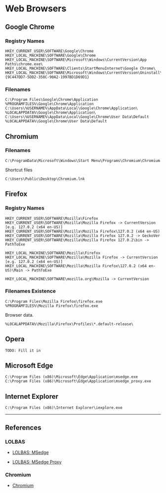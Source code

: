 # Web Browsers

## Google Chrome

### Registry Names

```
HKEY_CURRENT_USER\SOFTWARE\Google\Chrome
HKEY_LOCAL_MACHINE\SOFTWARE\Google\Chrome
HKEY_LOCAL_MACHINE\SOFTWARE\Microsoft\Windows\CurrentVersion\App Paths\chrome.exe\
HKEY_LOCAL_MACHINE\SOFTWARE\Clients\StartMenuInternet\Google Chrome\
HKEY_LOCAL_MACHINE\SOFTWARE\Microsoft\Windows\CurrentVersion\Uninstall\{9C447DD7-5DD2-358C-90A2-1997BD1D69D1}
```

### Filenames

```
C:\Program Files\Google\Chrome\Application
%PROGRAMFILES%\Google\Chrome\Application
C:\Users\%USERNAME%\AppData\Local\Google\Chrome\Application\
%LOCALAPPDATA%\Google\Chrome\Application\
C:\Users\%USERNAME%\AppData\Local\Google\Chrome\User Data\Default
%LOCALAPPDATA%\Google\Chrome\User Data\Default
```

## Chromium

### Filenames

```
C:\ProgramData\Microsoft\Windows\Start Menu\Programs\Chromium\Chromium
```

Shortcut files

```
C:\Users\Public\Desktop\Chromium.lnk
```

## Firefox

### Registry Names

```
HKEY_CURRENT_USER\SOFTWARE\Mozilla\Firefox
HKEY_CURRENT_USER\SOFTWARE\Mozilla\Mozilla Firefox -> CurrentVersion [e.g. 127.0.2 (x64 en-US)]
HKEY_CURRENT_USER\SOFTWARE\Mozilla\Mozilla Firefox\127.0.2 (x64 en-US)
HKEY_CURRENT_USER\SOFTWARE\Mozilla\Mozilla Firefox 127.0.2 -> GeckoVer
HKEY_CURRENT_USER\SOFTWARE\Mozilla\Mozilla Firefox 127.0.2\bin -> PathToExe

HKEY_LOCAL_MACHINE\SOFTWARE\Mozilla\Firefox
HKEY_LOCAL_MACHINE\SOFTWARE\Mozilla\Mozilla Firefox -> CurrentVersion [e.g. 127.0.2 (x64 en-US)]
HKEY_LOCAL_MACHINE\SOFTWARE\Mozilla\Mozilla Firefox\127.0.2 (x64 en-US)\Main -> PathToExe

HKEY_LOCAL_MACHINE\SOFTWARE\mozilla.org\Mozilla -> CurrentVersion
```

### Filenames Existence

```
C:\Program Files\Mozilla Firefox\firefox.exe
%PROGRAMFILES%\Mozilla Firefox\firefox.exe
```

Browser data.

```
%LOCALAPPDATA%\Mozilla\Firefox\Profiles\*.default-release\
```

## Opera

```
TODO: Fill it in
```

## Microsoft Edge

```
C:\Program Files (x86)\Microsoft\Edge\Application\msedge.exe
C:\Program Files (x86)\Microsoft\Edge\Application\msedge_proxy.exe
```

## Internet Explorer

```
C:\Program Files (x86)\Internet Explorer\iexplore.exe
```

---
## References

### LOLBAS

- [LOLBAS: MSedge](https://lolbas-project.github.io/lolbas/Binaries/Msedge/)

- [LOLBAS: MSedge Proxy](https://lolbas-project.github.io/lolbas/Binaries/msedge_proxy/)

### Chromium

- [Chromium](https://www.chromium.org/developers/installer/)